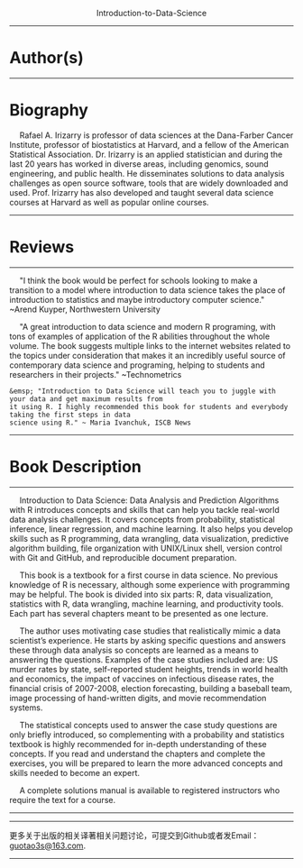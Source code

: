 <p align="center">   Introduction-to-Data-Science <p align="center"> 

-----------------------------------------------------------------------------------------

# Author(s)

------------------------------------------------------------------------------------------

# Biography

&emsp; Rafael A. Irizarry is professor of data sciences at the Dana-Farber Cancer Institute, professor
of biostatistics at Harvard, and a fellow of the American Statistical Association. Dr. Irizarry 
is an applied statistician and during the last 20 years has worked in diverse areas, including 
genomics, sound engineering, and public health. He disseminates solutions to data analysis challenges
as open source software, tools that are widely downloaded and used. Prof. Irizarry has also developed
and taught several data science courses at Harvard as well as popular online courses. 

----------------------------------------------------------------------------------------------

# Reviews

----------------------------------------------------------------------------------------------

   &emsp;  "I think the book would be perfect for schools looking to make a transition to a model where
    introduction to data science takes the place of introduction to statistics and maybe introductory
    computer science." ~Arend Kuyper, Northwestern University

   &emsp;  "A great introduction to data science and modern R programing, with tons of examples of application
    of the R abilities throughout the whole volume. The book suggests multiple links to the internet
    websites related to the topics under consideration that makes it an incredibly useful source of
    contemporary data science and programing, helping to students and researchers in their projects."
    ~Technometrics

    &emsp; "Introduction to Data Science will teach you to juggle with your data and get maximum results from
    it using R. I highly recommended this book for students and everybody taking the first steps in data
    science using R." ~ Maria Ivanchuk, ISCB News


--------------------------------------------------------------------------------------------------


# Book Description

-------------------------------------------------------------------------------------------------------

&emsp; Introduction to Data Science: Data Analysis and Prediction Algorithms with R introduces concepts and skills 
that can help you tackle real-world data analysis challenges. It covers concepts from probability, statistical 
inference, linear regression, and machine learning. It also helps you develop skills such as R programming, data 
wrangling, data visualization, predictive algorithm building, file organization with UNIX/Linux shell, version 
control with Git and GitHub, and reproducible document preparation.

&emsp; This book is a textbook for a first course in data science. No previous knowledge of R is necessary, 
although some experience with programming may be helpful. The book is divided into six parts: R, data 
visualization, statistics with R, data wrangling, machine learning, and productivity tools. Each part
has several chapters meant to be presented as one lecture.

&emsp; The author uses motivating case studies that realistically mimic a data scientist’s experience.
He starts by asking specific questions and answers these through data analysis so concepts are 
learned as a means to answering the questions. Examples of the case studies included are: US 
murder rates by state, self-reported student heights, trends in world health and economics, the
impact of vaccines on infectious disease rates, the financial crisis of 2007-2008, election 
forecasting, building a baseball team, image processing of hand-written digits, and movie 
recommendation systems.

&emsp; The statistical concepts used to answer the case study questions are only briefly introduced, 
so complementing with a probability and statistics textbook is highly recommended for in-depth
understanding of these concepts. If you read and understand the chapters and complete the 
exercises, you will be prepared to learn the more advanced concepts and skills needed to become an expert.

&emsp; A complete solutions manual is available to registered instructors who require the text for a course.

-------------------------------------------------------------------------------------------------------------


----------------------------------------------------------------------------------------------
 
 更多关于出版的相关译著相关问题讨论，可提交到Github或者发Email：guotao3s@163.com.
 
 ---------------------------------------------------------------------------------------------


